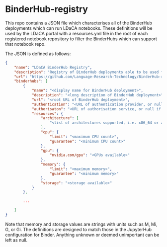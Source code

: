 # BinderHub-registry
This repo contains a JSON file which characterises all of the BinderHub deployments which can run LDaCA notebooks. These definitions will be used by the LDaCA portal with a resources.yml file in the root of each registered notebook repository to filter the BinderHubs which can support that notebook repo.

The JSON is defined as follows:
```json
{
	"name": "LDaCA BinderHub Registry",
	"description": "Registry of BinderHub deployments able to be used for LDaCA-ATAP Jupyter/R notebooks",
	"url": "https://github.com/Language-Research-Technology/BinderHub-registry",
	"binderhubs": [
		{
			"name": "<display name for BinderHub deployment>",
			"description": "<long description of BinderHub deployment>",
			"url": "<root URL of BinderHub deployment>",
			"authentication": "<URL of authentication provider, or null if no authentication required: e.g. https://cilogon.org>",
			"authorisaton": "<URL of authorisation service, or null if no authorisation required: e.g. https://rems.ldaca.edu.au>",
			"resources": {
				"architecture": [
                    "<list of architectures supported, i.e. x86_64 or aarch64​. Null if unknown>"
				],
				"cpu": {
					"limit": "<maximum CPU count>",
					"guarantee": "<minimum CPU count>"
				},
				"gpu": {
					"nvidia.com/gpu": "<GPUs available>"
				},
				"memory": {
					"limit": "<maximum memory>",
					"guarantee": "<minimum memory>"
				},
				"storage": "<storage available>"
			}
		},

        ...

    ]
}
```

Note that memory and storage values are strings with units such as M, Mi, G, or Gi. The definitions are designed to match those in the JupyterHub configuration for Binder. Anything unknown or deemed unimportant can be left as null.
